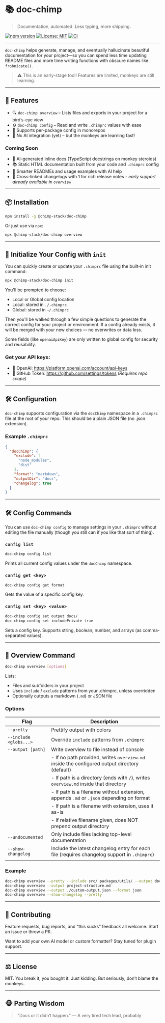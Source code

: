 # 📚 doc-chimp

> Documentation, automated. Less typing, more shipping.

[![npm version](https://img.shields.io/npm/v/doc-chimp)](https://www.npmjs.com/package/doc-chimp)
[![License: MIT](https://img.shields.io/badge/License-MIT-yellow.svg)](https://opensource.org/licenses/MIT)
[![CI](https://img.shields.io/github/actions/workflow/status/Chimp-Stack/chimp-stack/release.yml?label=release)](https://github.com/Chimp-Stack/chimp-stack/actions/workflows/release.yml)

---

`doc-chimp` helps generate, manage, and eventually hallucinate beautiful documentation for your project—so you can spend less time updating README files and more time writing functions with obscure names like `frobnicate()`.

> ⚠️ This is an early-stage tool! Features are limited, monkeys are still learning.

---

## 🧠 Features

- 🔍 `doc-chimp overview` – Lists files and exports in your project for a bird’s-eye view
- ⚙️ `doc-chimp config` – Read and write `.chimprc` values with ease
- 📂 Supports per-package config in monorepos
- 🧪 No AI integration (yet) – but the monkeys are learning fast!

### Coming Soon

- 🧠 AI-generated inline docs (TypeScript docstrings on monkey steroids)
- 📚 Static HTML documentation built from your code and `.chimprc` config
- 📘 Smarter READMEs and usage examples with AI help
- 🔗 Cross-linked changelogs with 1 for rich release notes - *early support already available in `overview`*

---

## 📦 Installation

```bash
npm install -g @chimp-stack/doc-chimp
```

Or just use via `npx`:

```bash
npx @chimp-stack/doc-chimp overview
```

---

## 🧠 Initialize Your Config with `init`

You can quickly create or update your `.chimprc` file using the built-in init command:

```bash
npx @chimp-stack/doc-chimp init
```

You'll be prompted to choose:

- Local or Global config location
- Local: stored in `./.chimprc`
- Global: stored in `~/.chimprc`

Then you'll be walked through a few simple questions to generate the correct config for your project or environment. If a config already exists, it will be merged with your new choices — no overwrites or data loss.

Some fields (like `openaiApiKey`) are only written to global config for security and reusability.

### Get your API keys:

- 🧠 OpenAI: https://platform.openai.com/account/api-keys
- 🐙 GitHub Token: https://github.com/settings/tokens _(Requires repo scope)_

---

## 🛠 Configuration

`doc-chimp` supports configuration via the `docChimp` namespace in a `.chimprc` file at the root of your repo. This should be a plain JSON file (no .json extension).

### Example `.chimprc`

```json
{
  "docChimp": {
    "exclude": [
      "node_modules",
      "dist"
    ],
    "format": "markdown",
    "outputDir": "docs",
    "changelog": true
  }
}
```

---

## 🛠 Config Commands

You can use `doc-chimp config` to manage settings in your `.chimprc` without editing the file manually (though you still can if you like that sort of thing).

### `config list`

```bash
doc-chimp config list
```

Prints all current config values under the `docChimp` namespace.

### `config get <key>`

```bash
doc-chimp config get format
```

Gets the value of a specific config key.

### `config set <key> <value>`

```bash
doc-chimp config set output docs/
doc-chimp config set includePrivate true
```

Sets a config key. Supports string, boolean, number, and arrays (as comma-separated values).

---

## 📂 Overview Command

```bash
doc-chimp overview [options]
```

Lists:

* Files and subfolders in your project
* Uses `include` / `exclude` patterns from your .chimprc, unless overridden
* Optionally outputs a markdown (`.md`) or JSON file

### Options
| Flag                   | Description                                                                                  |
| ---------------------- | -------------------------------------------------------------------------------------------- |
| `--pretty`             | Prettify output with colors                                                                  |
| `--include <globs...>` | Override `include` patterns from `.chimprc`                                                  |
| `--output [path]`      | Write overview to file instead of console                                                    |
|                        | - If no path provided, writes `overview.md` inside the configured output directory (default) |
|                        | - If path is a directory (ends with `/`), writes `overview.md` inside that directory         |
|                        | - If path is a filename without extension, appends `.md` or `.json` depending on format      |
|                        | - If path is a filename with extension, uses it as-is                                        |
|                        | - If relative filename given, does NOT prepend output directory                              |
| `--undocumented`       | Only include files lacking top-level documentation                                           |
| `--show-changelog`     | Include the latest changelog entry for each file (requires changelog support in `.chimprc`)  |
                                       |


### Example
```bash
doc-chimp overview --pretty --include src/ packages/utils/ --output docs/
doc-chimp overview --output project-structure.md
doc-chimp overview --output ./custom-output.json --format json
doc-chimp overview --show-changelog --pretty
```

---

## 🐛 Contributing

Feature requests, bug reports, and “this sucks” feedback all welcome. Start an issue or throw a PR.

Want to add your own AI model or custom formatter? Stay tuned for plugin support.

---

## ⚖️ License

MIT. You break it, you bought it. Just kidding. But seriously, don’t blame the monkeys.

---

## 🐵 Parting Wisdom

> "Docs or it didn’t happen."
> — A very tired tech lead, probably
